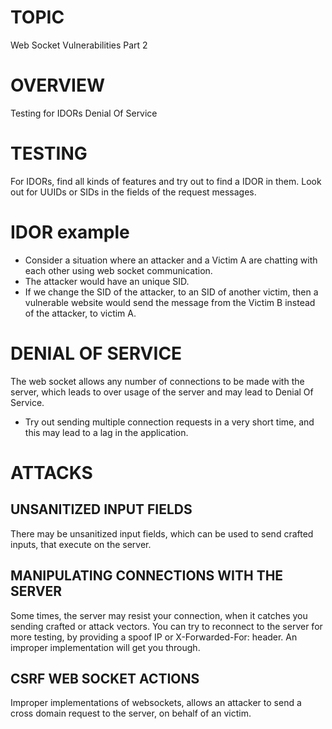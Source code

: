 # TOPIC 
Web Socket Vulnerabilities Part 2

# OVERVIEW
Testing for IDORs
Denial Of Service

# TESTING
For IDORs, find all kinds of features and try out to find a IDOR in them.
Look out for UUIDs or SIDs in the fields of the request messages.

# IDOR example
- Consider a situation where an attacker and a Victim A are chatting with each other using web socket communication.
- The attacker would have an unique SID.
- If we change the SID of the attacker, to an SID of another victim, then a vulnerable website would send the
message from the Victim B instead of the attacker, to victim A.

# DENIAL OF SERVICE
The web socket allows any number of connections to be made with the server, which leads to over usage of the server
and may lead to Denial Of Service.

 - Try out sending multiple connection requests in a very short time, and this may lead to a lag in the application.

# ATTACKS

## UNSANITIZED INPUT FIELDS
There may be unsanitized input fields, which can be used to send crafted inputs, that execute on the server.

## MANIPULATING CONNECTIONS WITH THE SERVER
Some times, the server may resist your connection, when it catches you sending crafted or attack vectors.
You can try to reconnect to the server for more testing, by providing a spoof IP or  X-Forwarded-For: header.
An improper implementation will get you through.

## CSRF WEB SOCKET ACTIONS
Improper implementations of websockets, allows an attacker to send a cross domain request to the server, on
behalf of an victim.


